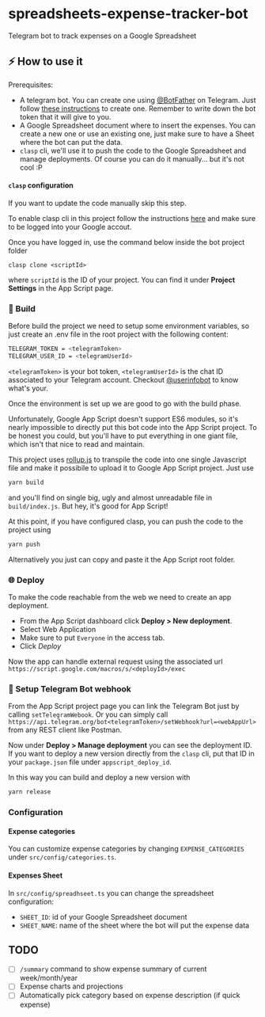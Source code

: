 # spreadsheets-expense-tracker-bot

Telegram bot to track expenses on a Google Spreadsheet

## ⚡️ How to use it

Prerequisites:

- A telegram bot. You can create one using [@BotFather](https://t.me/botfather) on Telegram. Just follow [these instructions](https://core.telegram.org/bots/tutorial) to create one. Remember to write down the bot token that it will give to you.
- A Google Spreadsheet document where to insert the expenses. You can create a new one or use an existing one, just make sure to have a Sheet where the bot can put the data.
- `clasp` cli, we'll use it to push the code to the Google Spreadsheet and manage deployments. Of course you can do it manually... but it's not cool :P

#### `clasp` configuration

If you want to update the code manually skip this step.

To enable clasp cli in this project follow the instructions [here](https://developers.google.com/apps-script/guides/clasp?hl=en) and make sure to be logged into your Google accout.

Once you have logged in, use the command below inside the bot project folder

```
clasp clone <scriptId>
```

where `scriptId` is the ID of your project. You can find it under **Project Settings** in the App Script page.

### 🔨 Build

Before build the project we need to setup some environment variables, so just create an .env file in the root project with the following content:

```bash
TELEGRAM_TOKEN = <telegramToken>
TELEGRAM_USER_ID = <telegramUserId>
```

`<telegramToken>` is your bot token, `<telegramUserId>` is the chat ID associated to your Telegram account. Checkout [@userinfobot](https://t.me/userinfobot) to know what's your.

Once the environment is set up we are good to go with the build phase.

Unfortunately, Google App Script doesn't support ES6 modules, so it's nearly impossible to directly put this bot code into the App Script project.
To be honest you could, but you'll have to put everything in one giant file, which isn't that nice to read and maintain.

This project uses [rollup.js](https://rollupjs.org/) to transpile the code into one single Javascript file and make it possibile to upload it to Google App Script project. Just use

```bash
yarn build
```

and you'll find on single big, ugly and almost unreadable file in `build/index.js`. But hey, it's good for App Script!

At this point, if you have configured clasp, you can push the code to the project using

```bash
yarn push
```

Alternatively you just can copy and paste it the App Script root folder.

### 🌐 Deploy

To make the code reachable from the web we need to create an app deployment.

- From the App Script dashboard click **Deploy > New deployment**.
- Select Web Application
- Make sure to put `Everyone` in the access tab.
- Click _Deploy_

Now the app can handle external request using the associated url `https://script.google.com/macros/s/<deployId>/exec`

### 🎣 Setup Telegram Bot webhook

From the App Script project page you can link the Telegram Bot just by calling `setTelegramWebook`.
Or you can simply call `https://api.telegram.org/bot<telegramToken>/setWebhook?url=<webAppUrl>` from any REST client like Postman. 

Now under **Deploy > Manage deployment** you can see the deployment ID.
If you want to deploy a new version directly from the `clasp` cli, put that ID in your `package.json` file under `appscript_deploy_id`.

In this way you can build and deploy a new version with

```bash
yarn release
```

### 

### Configuration

#### Expense categories

You can customize expense categories by changing `EXPENSE_CATEGORIES` under `src/config/categories.ts`.

#### Expenses Sheet

In `src/config/spreadhseet.ts` you can change the spreadsheet configuration:

- `SHEET_ID`: id of your Google Spreadsheet document
- `SHEET_NAME`: name of the sheet where the bot will put the expense data

## TODO

- [ ] `/summary` command to show expense summary of current week/month/year
- [ ] Expense charts and projections
- [ ] Automatically pick category based on expense description (if quick expense)
